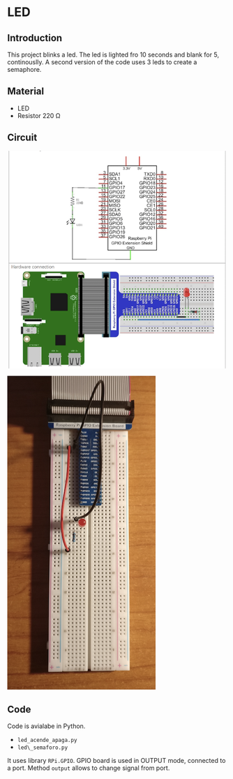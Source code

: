 # LED

## Introduction

This project blinks a led.
The led is lighted fro 10 seconds and blank for 5, continouslly.
A second version of the code uses 3 leds to create a semaphore.

## Material

* LED
* Resistor 220 &Omega;

## Circuit

![model](circuit_start.png)

![mount](circuit_final.png)

## Code

Code is avialabe in Python.

* ``led_acende_apaga.py``
* ``led\_semaforo.py``


It uses library ``RPi.GPIO``.
GPIO board is used in OUTPUT mode, connected to a port.
Method ``output`` allows to change signal from port.